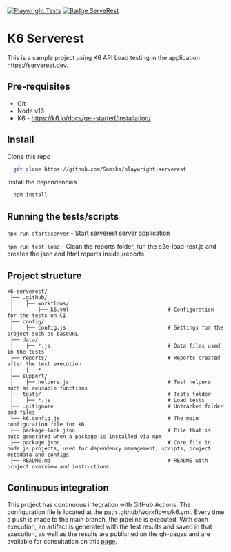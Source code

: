 [![Playwright Tests](https://github.com/Samska/k6-serverest/actions/workflows/k6.yml/badge.svg)](https://github.com/Samska/k6-serverest/actions/workflows/k6.yml)
[![Badge ServeRest](https://img.shields.io/badge/API-ServeRest-green)](https://github.com/ServeRest/ServeRest/)

# K6 Serverest

This is a sample project using K6 API Load testing in the application https://serverest.dev.

## Pre-requisites

* Git
* Node v16
* K6 - https://k6.io/docs/get-started/installation/

## Install

Clone this repo

```bash
  git clone https://github.com/Samska/playwright-serverest
```

Install the dependencies

```bash
  npm install
```

## Running the tests/scripts

`npx run start:server` - Start serverest server application

`npm run test:load` - Clean the reports folder, run the e2e-load-test.js and creates the json and html reports inside /reports

## Project structure

```
k6-serverest/          
 ├── .github/                               
 │    ├── workflows/                        
 │        ├── k6.yml                                # Configuration for the tests on CI           
 ├── config/                                                                
 │    ├── config.js                                 # Settings for the project such as baseURL
 ├── data/                                                                
 │    ├── *.js                                      # Data files used in the tests 
 ├── reports/                                       # Reports created after the test execution                        
 │    ├── *   
 ├── support/                                                                
 │    ├── helpers.js                                # Test helpers such as reusable functions                                                                 
 ├── tests/                                         # Tests folder                               
 │    ├── *.js                                      # Load tests                    
 ├── .gitignore                                     # Untracked folder and files
 ├── k6.config.js                                   # The main configuration file for k6
 ├── package-lock.json                              # File that is auto generated when a package is installed via npm      
 ├── package.json                                   # Core file in node.js projects, used for dependency management, scripts, project metadata and configs
 ├── README.md                                      # README with project overview and instructions
```

## Continuous integration

This project has continuous integration with GitHub Actions. The configuration file is located at the path .github/workflows/k6.yml. Every time a push is made to the main branch, the pipeline is executed. With each execution, an artifact is generated with the test results and saved in that execution, as well as the results are published on the gh-pages and are available for consultation on this [page](https://samska.github.io/k6-serverest/test-summary.html).
